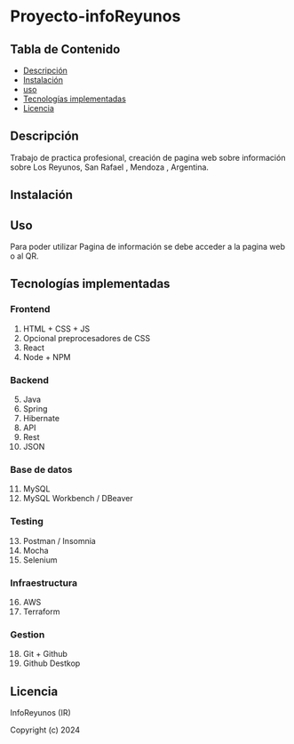 # Proyecto-infoReyunos

## Tabla de Contenido
- [Descripción](#descripción)
- [Instalación](#Instalación)
- [uso](#uso)
- [Tecnologías implementadas](#Tecnologías-implementadas)
- [Licencia](#Licencia)

## Descripción
Trabajo de practica profesional, creación de pagina web sobre información sobre Los Reyunos, San Rafael , Mendoza , Argentina.

## Instalación


## Uso
Para poder utilizar Pagina de información se debe acceder a la pagina web o al QR.

## Tecnologías implementadas
### Frontend
1. HTML + CSS + JS
2. Opcional preprocesadores de CSS
3. React
4. Node + NPM
### Backend
5. Java
6. Spring
7. Hibernate
8. API
9. Rest
10. JSON
### Base de datos
11. MySQL
12. MySQL Workbench / DBeaver
### Testing
13. Postman / Insomnia
14. Mocha
15. Selenium
### Infraestructura
16. AWS
17. Terraform
### Gestion
18. Git + Github
19. Github Destkop

## Licencia

InfoReyunos (IR)

Copyright (c) 2024
